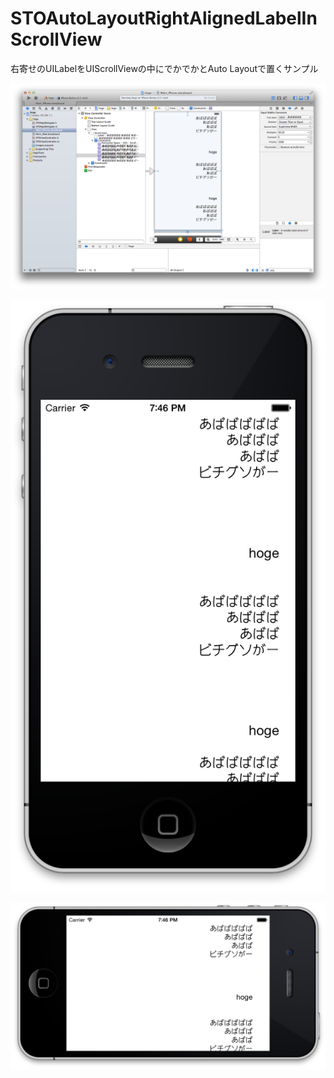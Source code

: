 STOAutoLayoutRightAlignedLabelInScrollView
==========================================

右寄せのUILabelをUIScrollViewの中にでかでかとAuto Layoutで置くサンプル


![settings.png](settings.png)

![portrait.png](portrait.png)

![landscape.png](landscape.png)
